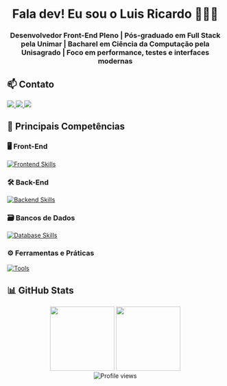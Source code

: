 <h1 align="center">Fala dev! Eu sou o Luis Ricardo 👨🏻‍💻</h1>
<h3 align="center">
Desenvolvedor Front-End Pleno | Pós-graduado em Full Stack pela Unimar | Bacharel em Ciência da Computação pela Unisagrado | Foco em performance, testes e interfaces modernas
</h3>

## 📫 Contato

<a href="https://www.linkedin.com/in/luisricardocoelhocouto/" target="_blank">
  <img src="https://img.shields.io/badge/-LinkedIn-%230077B5?style=for-the-badge&logo=linkedin&logoColor=white"/>
</a>
<a href = "mailto:ticocouto_14@hotmail.com">
  <img src="https://img.shields.io/badge/-Email-%23ff4c4c?style=for-the-badge&logo=microsoft-outlook&logoColor=white"/>
</a>
<a href="https://portifolio-luis-front.vercel.app/" target="_blank">
  <img src="https://img.shields.io/badge/-Portfólio-%230f9ea5?style=for-the-badge&logo=vercel&logoColor=white"/>
</a>

## 🧠 Principais Competências

### 🖥️ Front-End
[![Frontend Skills](https://skillicons.dev/icons?i=js,ts,react,next,vue,angular,tailwind,jest,vite)](https://github.com/luisricardocoelho)


### 🛠️ Back-End
[![Backend Skills](https://skillicons.dev/icons?i=nodejs,php,laravel,python,cs,dotnet)](https://github.com/luisricardocoelho)

### 🗃️ Bancos de Dados
[![Database Skills](https://skillicons.dev/icons?i=mysql,postgres,mongodb,firebase)](https://github.com/luisricardocoelho)

### ⚙️ Ferramentas e Práticas
[![Tools](https://skillicons.dev/icons?i=git,github,vscode,visualstudio,figma,postman,arch)](https://github.com/luisricardocoelho)

## 📊 GitHub Stats
<div align="center">
    <img height="150em" src="https://github-readme-stats.vercel.app/api?username=manoluul&show_icons=true&theme=dracula&include_all_commits=true&count_private=true"/>
    <img height="150em" src="https://github-readme-stats.vercel.app/api/top-langs/?username=ManoLuuL&layout=compact&langs_count=6&theme=dracula"/>
  <br>
</div>


<div align="center">
    <img src="https://komarev.com/ghpvc/?username=manoluul&color=0f9ea5" alt="Profile views" />
</div>
